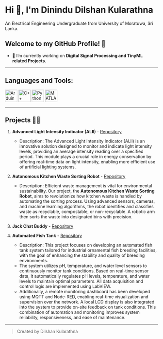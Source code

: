 # Hi 👋, I'm Dinindu Dilshan Kularathna

An Electrical Engineering Undergraduate from University of Moratuwa, Sri Lanka.

## Welcome to my GitHub Profile! 🚀

- 🔭 I’m currently working on **Digital Signal Processing and TinyML related Projects**.


---

## Languages and Tools:

<p>
<img src="https://img.icons8.com/color/48/000000/arduino.png" alt="Arduino" width="40" height="40"/>
<img src="https://img.icons8.com/color/48/000000/c-plus-plus-logo.png" alt="C++" width="40" height="40"/>
<img src="https://img.icons8.com/color/48/000000/python.png" alt="Python" width="40" height="40"/>
<img src="https://upload.wikimedia.org/wikipedia/commons/2/21/Matlab_Logo.png" alt="MATLAB" width="40" height="40"/>
</p>

---

## Projects 👨‍💻

1. **Advanced Light Intensity Indicator (ALII)** - [Repository](https://github.com/DilshanKularathna/Advanced-Light-Intensity-Indicator-ALII-)
   - Description: The Advanced Light Intensity Indicator (ALII) is an innovative solution designed to monitor and indicate light intensity levels, providing an average intensity reading over a specified period. This module plays a crucial role in energy conservation by offering real-time data on light intensity, enabling more efficient use of artificial lighting systems.

2. **Autonomous Kitchen Waste Sorting Robot** - [Repository](https://github.com/DilshanKularathna/Autonomous-Kitchen-Waste-Sorting-Robots)
   - Description: Efficient waste management is vital for environmental sustainability. Our project, the **Autonomous Kitchen Waste Sorting Robot**, aims to revolutionize how kitchen waste is handled by automating the sorting process. Using advanced sensors, cameras, and machine learning algorithms, the robot identifies and classifies waste as recyclable, compostable, or non-recyclable. A robotic arm then sorts the waste into designated bins with precision.

3. **Jack Chat Buddy** - [Repository](https://github.com/DilshanKularathna/jac-chat-buddy)

4. **Automated Fish Tank** - [Repository](https://github.com/DilshanKularathna/EE-2044-Project)
   - Description: This project focuses on developing an automated fish tank system tailored for industrial ornamental fish breeding facilities, with the goal of enhancing the stability and quality of breeding environments.
   - The system utilizes pH, temperature, and water level sensors to continuously monitor tank conditions. Based on real-time sensor data, it automatically regulates pH levels, temperature, and water levels to maintain optimal parameters. All data acquisition and control logic are implemented using LabVIEW.
   - Additionally, a remote monitoring dashboard has been developed using MQTT and Node-RED, enabling real-time visualization and supervision over the network. A local LCD display is also integrated into the system to provide on-site feedback on tank conditions. This combination of automation and monitoring improves system reliability, responsiveness, and ease of maintenance.


---

> Created by Dilshan Kularathna
